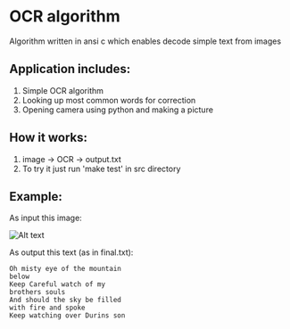 # OCR algorithm

Algorithm written in ansi c which enables decode simple text from images

## Application includes:

1. Simple OCR algorithm
2. Looking up most common words for correction
3. Opening camera using python and making a picture

## How it works:

1. image -> OCR -> output.txt
2. To try it just run 'make test' in src directory

## Example:

As input this image:

![Alt text](http://s28.postimg.org/fiwvf8g7x/sample.png)

As output this text (as in final.txt):

```
Oh misty eye of the mountain 
below 
Keep Careful watch of my 
brothers souls 
And should the sky be filled 
with fire and spoke 
Keep watching over Durins son
```
